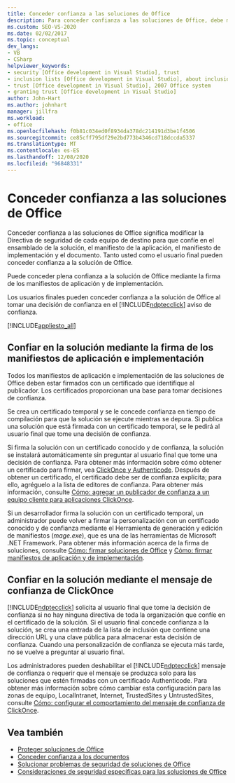 ```yaml
---
title: Conceder confianza a las soluciones de Office
description: Para conceder confianza a las soluciones de Office, debe modificar la Directiva de seguridad de cada equipo de destino para que confíe en el ensamblado de la solución, el manifiesto de implementación y el documento.
ms.custom: SEO-VS-2020
ms.date: 02/02/2017
ms.topic: conceptual
dev_langs:
- VB
- CSharp
helpviewer_keywords:
- security [Office development in Visual Studio], trust
- inclusion lists [Office development in Visual Studio], about inclusion lists
- trust [Office development in Visual Studio], 2007 Office system
- granting trust [Office development in Visual Studio]
author: John-Hart
ms.author: johnhart
manager: jillfra
ms.workload:
- office
ms.openlocfilehash: f0b81c034ed0f8934da378dc214191d3be1f4506
ms.sourcegitcommit: ce85cff795df29e2bd773b4346cd718dccda5337
ms.translationtype: MT
ms.contentlocale: es-ES
ms.lasthandoff: 12/08/2020
ms.locfileid: "96848331"
---
```

# <a name="grant-trust-to-office-solutions"></a>Conceder confianza a las soluciones de Office
  Conceder confianza a las soluciones de Office significa modificar la Directiva de seguridad de cada equipo de destino para que confíe en el ensamblado de la solución, el manifiesto de la aplicación, el manifiesto de implementación y el documento. Tanto usted como el usuario final pueden conceder confianza a la solución de Office.

 Puede conceder plena confianza a la solución de Office mediante la firma de los manifiestos de aplicación y de implementación.

 Los usuarios finales pueden conceder confianza a la solución de Office al tomar una decisión de confianza en el [!INCLUDE[ndptecclick](../vsto/includes/ndptecclick-md.md)] aviso de confianza.

 [!INCLUDE[appliesto_all](../vsto/includes/appliesto-all-md.md)]

## <a name="trust-the-solution-by-signing-the-application-and-deployment-manifests"></a><a name="Signing"></a> Confiar en la solución mediante la firma de los manifiestos de aplicación e implementación
 Todos los manifiestos de aplicación e implementación de las soluciones de Office deben estar firmados con un certificado que identifique al publicador. Los certificados proporcionan una base para tomar decisiones de confianza.

 Se crea un certificado temporal y se le concede confianza en tiempo de compilación para que la solución se ejecute mientras se depura. Si publica una solución que está firmada con un certificado temporal, se le pedirá al usuario final que tome una decisión de confianza.

 Si firma la solución con un certificado conocido y de confianza, la solución se instalará automáticamente sin preguntar al usuario final que tome una decisión de confianza. Para obtener más información sobre cómo obtener un certificado para firmar, vea [ClickOnce y Authenticode](../deployment/clickonce-and-authenticode.md). Después de obtener un certificado, el certificado debe ser de confianza explícita; para ello, agréguelo a la lista de editores de confianza. Para obtener más información, consulte [Cómo: agregar un publicador de confianza a un equipo cliente para aplicaciones ClickOnce](../deployment/how-to-add-a-trusted-publisher-to-a-client-computer-for-clickonce-applications.md).

 Si un desarrollador firma la solución con un certificado temporal, un administrador puede volver a firmar la personalización con un certificado conocido y de confianza mediante el Herramienta de generación y edición de manifiestos (*mage.exe*), que es una de las herramientas de Microsoft .NET Framework. Para obtener más información acerca de la firma de soluciones, consulte [Cómo: firmar soluciones de Office](../vsto/how-to-sign-office-solutions.md) y [Cómo: firmar manifiestos de aplicación y de implementación](../ide/how-to-sign-application-and-deployment-manifests.md).

## <a name="trust-the-solution-by-using-the-clickonce-trust-prompt"></a><a name="TrustPrompt"></a>Confiar en la solución mediante el mensaje de confianza de ClickOnce
 [!INCLUDE[ndptecclick](../vsto/includes/ndptecclick-md.md)] solicita al usuario final que tome la decisión de confianza si no hay ninguna directiva de toda la organización que confíe en el certificado de la solución. Si el usuario final concede confianza a la solución, se crea una entrada de la lista de inclusión que contiene una dirección URL y una clave pública para almacenar esta decisión de confianza. Cuando una personalización de confianza se ejecuta más tarde, no se vuelve a preguntar al usuario final.

 Los administradores pueden deshabilitar el [!INCLUDE[ndptecclick](../vsto/includes/ndptecclick-md.md)] mensaje de confianza o requerir que el mensaje se produzca solo para las soluciones que estén firmadas con un certificado Authenticode. Para obtener más información sobre cómo cambiar esta configuración para las zonas de equipo, LocalIntranet, Internet, TrustedSites y UntrustedSites, consulte [Cómo: configurar el comportamiento del mensaje de confianza de ClickOnce](../deployment/how-to-configure-the-clickonce-trust-prompt-behavior.md).

## <a name="see-also"></a>Vea también

- [Proteger soluciones de Office](../vsto/securing-office-solutions.md)
- [Conceder confianza a los documentos](../vsto/granting-trust-to-documents.md)
- [Solucionar problemas de seguridad de soluciones de Office](../vsto/troubleshooting-office-solution-security.md)
- [Consideraciones de seguridad específicas para las soluciones de Office](../vsto/specific-security-considerations-for-office-solutions.md)